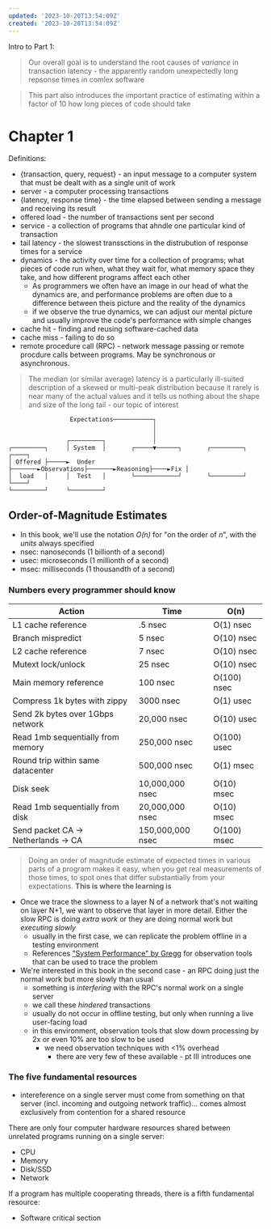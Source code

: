 ```yaml
---
updated: '2023-10-20T13:54:09Z'
created: '2023-10-20T13:54:09Z'
---
```

Intro to Part 1:

> Our overall goal is to understand the root causes of _variance_ in transaction latency - the apparently random unexpectedly long repsonse times in comlex software

> This part also introduces the important practice of estimating within a factor of 10 how long pieces of code should take

# Chapter 1

Definitions:

- {transaction, query, request} - an input message to a computer system that must be dealt with as a single unit of work
- server - a computer processing transactions
- {latency, response time} - the time elapsed between sending a message and receiving its result
- offered load - the number of transactions sent per second
- service - a collection of programs that ahndle one particular kind of transaction
- tail latency - the slowest transsctions in the distrubution of response times for a service
- dynamics - the activity over time for a collection of programs; what pieces of code run when, what they wait for, what memory space they take, and how different programs affect each other
	- As programmers we often have an image in our head of what the dynamics are, and performance problems are often due to a difference between theis picture and the reality of the dynamics
	- if we observe the true dynamics, we can adjust our mental picture and usually improve the code's performance with simple changes
- cache hit - finding and reusing software-cached data
- cache miss - failing to do so
- remote procedure call  (RPC) - network message passing or remote procdure calls between programs. May be synchronous or asynchronous.

> The median (or similar average) latency is a particularly ill-suited description of a skewed or multi-peak distribution because it rarely is near many of the actual values and it tells us nothing about the shape and size of the long tail - our topic of interest

```
                 Expectations───────────┐
                                        │
                                        │
                ┌─────────┐             │
┌─────────┐     │ System  │       ┌─────▼──────┐       ┌─────────┐    ┌────┐
│ Offered ├─────►  Under  ├───────►Observations├───────►Reasoning├────►Fix │
│  load   │     │  Test   │       └────────────┘       └─────────┘    └────┘
└─────────┘     └─────────┘
```

## Order-of-Magnitude Estimates

- In this book, we'll use the notation _O(n)_ for "on the order of _n_", with the _units_ always specified
- nsec: nanoseconds (1 billionth of a second)
- usec: microseconds (1 millionth of a second)
- msec: milliseconds (1 thousandth of a second)

### Numbers every programmer should know

Action | Time | O(n)
-------|------|-----
L1 cache reference | .5 nsec | O(1) nsec
Branch mispredict | 5 nsec | O(10) nsec
L2 cache reference | 7 nsec | O(10) nsec
Mutext lock/unlock | 25 nsec | O(10) nsec
Main memory reference | 100 nsec | O(100) nsec
Compress 1k bytes with zippy | 3000 nsec | O(1) usec
Send 2k bytes over 1Gbps network | 20,000 nsec | O(10) usec
Read 1mb sequentially from memory | 250,000 nsec | O(100) usec
Round trip within same datacenter | 500,000 nsec | O(1) msec
Disk seek | 10,000,000 nsec | O(10) msec
Read 1mb sequentially from disk | 20,000,000 nsec | O(10) msec
Send packet CA -> Netherlands -> CA | 150,000,000 nsec | O(100) msec

> Doing an order of magnitude estimate of expected times in various parts of a program makes it easy, when you get real measurements of those times, to spot ones that differ substantially from your expectations. **This is where the learning is**

- Once we trace the slowness to a layer N of a network that's not waiting on layer N+1, we want to observe that layer in more detail. Either the slow RPC is doing _extra work_ or  they are doing normal work but _executing slowly_
	- usually in the first case, we can replicate the problem offline in a testing environment
	- References ["System Performance" by Gregg](https://www.amazon.com/gp/product/B08J5QZPNC) for observation tools that can be used to trace the problem
- We're interested in this book in the second case - an RPC doing just the normal work but more slowly than usual
	- something is _interfering_ with the RPC's normal work on a single server
	- we call these _hindered_ transactions
	- usually do not occur in offline testing, but only when running a live user-facing load
	- in this environment, observation tools that slow down processing by 2x or even 10% are too slow to be used
		- we need observation techniques with <1% overhead
			- there are very few of these available - pt III introduces one

### The five fundamental resources
- intereference on a single server must come from something on that server (incl. incoming and outgoing network traffic)... comes almost exclusively from contention for a shared resource

There are only four computer hardware resources shared between unrelated programs running on a single server:
- CPU
- Memory
- Disk/SSD
- Network

If a program has multiple cooperating threads, there is a fifth fundamental resource:
- Software critical section